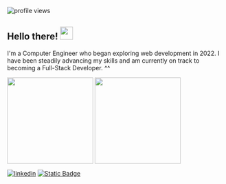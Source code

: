 ![profile views](https://komarev.com/ghpvc/?username=kerbethecoder&label=visitors&style=flat&color=blue)

## **Hello there!** <img src="https://media.giphy.com/media/hvRJCLFzcasrR4ia7z/giphy.gif" width="30px"/>

I'm a Computer Engineer who began exploring web development in 2022. I have been steadily advancing my skills and am currently on track to becoming a Full-Stack Developer. ^^

<span>
  <img height=200 align="center" src="https://github-readme-stats.vercel.app/api/top-langs/?username=kerbethecoder&layout=compact" />
</span>
<span>
  <img height=200 align="center" src="https://github-readme-stats.vercel.app/api?username=kerbethecoder&include_all_commits=true&show_icons=true" />
</span>

<span></span>

[![linkedin](https://img.shields.io/badge/LinkedIn-blue?style=for-the-badge&logo=linkedin&logoColor=white)](https://www.linkedin.com/in/krbycnts/) [![Static Badge](https://img.shields.io/badge/portfolio-blue?style=for-the-badge&logo=html5&logoColor=white&color=333333)](https://kerbethecoder.com/)
